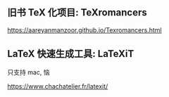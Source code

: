## 旧书 TeX 化项目: TeXromancers

https://aareyanmanzoor.github.io/Texromancers.html

## LaTeX 快速生成工具: LaTeXiT

只支持 mac, 恼

https://www.chachatelier.fr/latexit/
